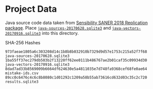 Project Data
==========================

Java source code data taken from [Sensibility SANER 2018 Replication package](https://archive.org/details/sensibility-saner2018). Place [`java-sources-20170628.sqlite3`](https://archive.org/download/sensibility-saner2018/sensibility-saner2018/java-sources-20170628.sqlite3) and [`java-vectors-20170916.sqlite3`](https://archive.org/download/sensibility-saner2018/sensibility-saner2018/java-vectors-20170916.sqlite3) into this directory.

SHA-256 Hashes

```text
973faeae1805a6c303208d14c1b8b8b032910b7329d9d57e1753c215a52f7f68  java-sources-20170628.sqlite3
1ba55ff37ec279db503b2f13220ff62ee0111b486767ae2b01caf35c09934d30  java-vectors-20170916.sqlite3
8dad7ad33b8569009b6664df624630e5a4811035e7d748fa9368cef68fe0ae64  mistake-ids.csv
89cc0c6476c4c6c8b8080c1d01292c1209a58b55ab73616cd632d03c35c2c720  results.sqlite3
```
